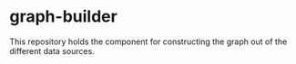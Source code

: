 # graph-builder
This repository holds the component for constructing the graph out of the different data sources. 
